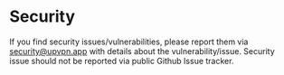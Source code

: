 # Security

If you find security issues/vulnerabilities, please report them via security@upvpn.app with details about the vulnerability/issue. Security issue should not be reported via public Github Issue tracker.
